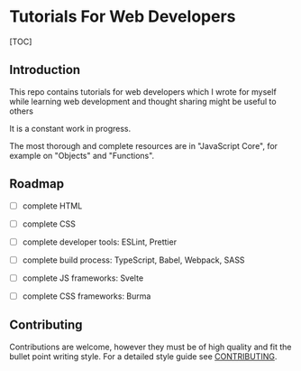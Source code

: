 # Tutorials For Web Developers

[TOC]



## Introduction

This repo contains tutorials for web developers which I wrote for myself while learning web development and thought sharing might be useful to others

It is a constant work in progress.

The most thorough and complete resources are in "JavaScript Core", for example on "Objects" and "Functions".



## Roadmap

- [ ] complete HTML
- [ ] complete CSS
- [ ] complete developer tools: ESLint, Prettier
- [ ] complete build process: TypeScript, Babel, Webpack, SASS
- [ ] complete JS frameworks: Svelte
- [ ] complete CSS frameworks: Burma



## Contributing

Contributions are welcome, however they must be of high quality and fit the bullet point writing style. For a detailed style guide see [CONTRIBUTING](CONTRIBUTING.md).